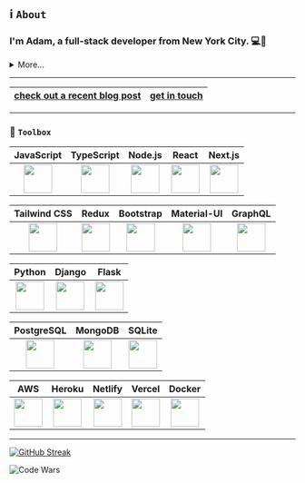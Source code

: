 ## ℹ️ `About`
### I'm Adam, a full-stack developer from New York City.  💻🗽  

<details>
<summary>More...</summary>
I love using cutting edge technologies to bring ideas to life. With an emphasis on web development, I specialize in JavaScript/TypeScript and Python.     
</details>

---

|[check out a recent blog post](https://www.adamhunter.website/blog)|[get in touch](mailto:adamhunter928@gmail.com)|
|---|---|



<!-- <details>
<summary></summary>
</details> -->


<!---
Adamhunter108/Adamhunter108 is a ✨ special ✨ repository because its `README.md` (this file) appears on your GitHub profile.
You can click the Preview link to take a look at your changes.
--->

---

### 🧰 `Toolbox`  

| JavaScript | TypeScript | Node.js | React | Next.js | 
| :----: | :----: | :----: | :----: | :----: |
| <img src="https://cdn.worldvectorlogo.com/logos/logo-javascript.svg" width="50" height="50"/> | <img src="https://cdn.worldvectorlogo.com/logos/typescript.svg" width="50" height="50"/> | <img src="https://cdn.worldvectorlogo.com/logos/nodejs-icon.svg" width="50" height="50"/> | <img src="https://cdn.worldvectorlogo.com/logos/react-2.svg" width="50" height="50"/> | <img src="https://cdn.worldvectorlogo.com/logos/next-js.svg" width="50" height="50"/> | <br>

| Tailwind CSS | Redux | Bootstrap | Material-UI | GraphQL |
| :----: | :----: | :----: | :----: | :----: |
| <img src="https://cdn.worldvectorlogo.com/logos/tailwind-css-2.svg" width="50" height="50"/> | <img src="https://cdn.worldvectorlogo.com/logos/redux.svg" width="50" height="50"/> | <img src="https://cdn.worldvectorlogo.com/logos/bootstrap-5-1.svg" width="50" height="50"/> | <img src="https://cdn.worldvectorlogo.com/logos/material-ui-1.svg" width="50" height="50"/> | <img src="https://cdn.worldvectorlogo.com/logos/graphql-logo-2.svg" width="50" height="50"/> | <br>

| Python | Django | Flask |
| :----: | :----: | :----: |
| <img src="https://cdn.worldvectorlogo.com/logos/python-5.svg" width="50" height="50"/> | <img src="https://cdn.worldvectorlogo.com/logos/django.svg" width="50" height="50"/> | <img src="https://cdn.worldvectorlogo.com/logos/flask.svg" width="50" height="50"/> | <br>

| PostgreSQL | MongoDB | SQLite |
| :----: | :----: | :----: |
| <img src="https://cdn.worldvectorlogo.com/logos/postgresql.svg" width="50" height="50"/> | <img src="https://cdn.worldvectorlogo.com/logos/mongodb-icon-1.svg" width="50" height="50"/> | <img src="https://cdn.worldvectorlogo.com/logos/sqlite.svg" width="50" height="50"/> | <br>

| AWS | Heroku | Netlify | Vercel | Docker |
| :----: | :----: | :----: | :----: | :----: |
| <img src="https://cdn.worldvectorlogo.com/logos/aws-2.svg" width="50" height="50"/> | <img src="https://cdn.worldvectorlogo.com/logos/heroku-4.svg" width="50" height="50"/> | <img src="https://cdn.worldvectorlogo.com/logos/netlify.svg" width="50" height="50"/> | <img src="https://cdn.worldvectorlogo.com/logos/vercel.svg" width="50" height="50"/> | <img src="https://cdn.worldvectorlogo.com/logos/docker.svg" width="50" height="50"/> |

---

[![GitHub Streak](https://github-readme-streak-stats.herokuapp.com?user=Adamhunter108&theme=neon-dark)](https://git.io/streak-stats)     

<!-- ![GitHub Languages](https://github-readme-stats.vercel.app/api/top-langs?username=adamhunter108&show_icons=true&theme=dark&locale=en&layout=compact&count_private=true&hide=scss) -->

<!-- <img src="https://www.codewars.com/users/Adamhunter108/badges/micro"/> -->
![Code Wars](https://www.codewars.com/users/Adamhunter108/badges/micro)


